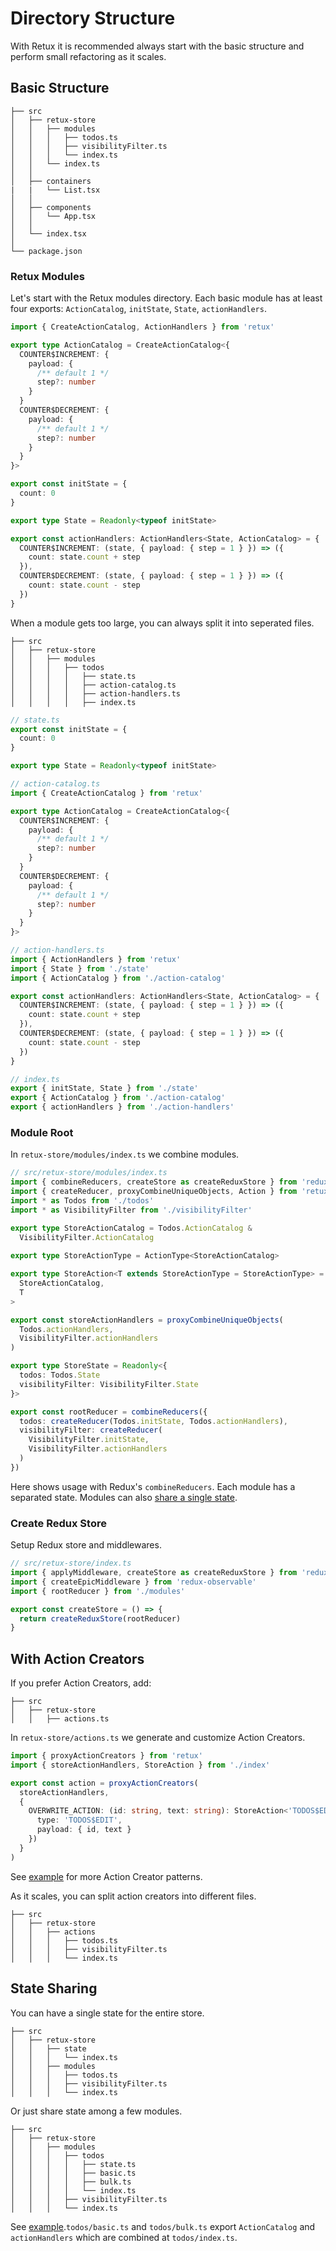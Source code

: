 # Directory Structure

With Retux it is recommended always start with the basic structure and perform small refactoring as it scales.

## Basic Structure

```
├── src
│   ├── retux-store
│   │   ├── modules
│   │   │   ├── todos.ts
│   │   │   ├── visibilityFilter.ts
│   │   │   └── index.ts
│   │   └── index.ts
│   │
│   ├── containers
|   |   └── List.tsx
│   │
│   ├── components
│   │   └── App.tsx
│   │
│   └── index.tsx
│
└── package.json
```

### Retux Modules

Let's start with the Retux modules directory. Each basic module has at least four exports: `ActionCatalog`, `initState`, `State`, `actionHandlers`.

```typescript
import { CreateActionCatalog, ActionHandlers } from 'retux'

export type ActionCatalog = CreateActionCatalog<{
  COUNTER$INCREMENT: {
    payload: {
      /** default 1 */
      step?: number
    }
  }
  COUNTER$DECREMENT: {
    payload: {
      /** default 1 */
      step?: number
    }
  }
}>

export const initState = {
  count: 0
}

export type State = Readonly<typeof initState>

export const actionHandlers: ActionHandlers<State, ActionCatalog> = {
  COUNTER$INCREMENT: (state, { payload: { step = 1 } }) => ({
    count: state.count + step
  }),
  COUNTER$DECREMENT: (state, { payload: { step = 1 } }) => ({
    count: state.count - step
  })
}
```

When a module gets too large, you can always split it into seperated files.

```
├── src
│   ├── retux-store
│   │   ├── modules
│   │   │   ├── todos
│   │   │   │   ├── state.ts
│   │   │   │   ├── action-catalog.ts
│   │   │   │   ├── action-handlers.ts
│   │   │   │   ├── index.ts
```

```typescript
// state.ts
export const initState = {
  count: 0
}

export type State = Readonly<typeof initState>
```

```typescript
// action-catalog.ts
import { CreateActionCatalog } from 'retux'

export type ActionCatalog = CreateActionCatalog<{
  COUNTER$INCREMENT: {
    payload: {
      /** default 1 */
      step?: number
    }
  }
  COUNTER$DECREMENT: {
    payload: {
      /** default 1 */
      step?: number
    }
  }
}>
```

```typescript
// action-handlers.ts
import { ActionHandlers } from 'retux'
import { State } from './state'
import { ActionCatalog } from './action-catalog'

export const actionHandlers: ActionHandlers<State, ActionCatalog> = {
  COUNTER$INCREMENT: (state, { payload: { step = 1 } }) => ({
    count: state.count + step
  }),
  COUNTER$DECREMENT: (state, { payload: { step = 1 } }) => ({
    count: state.count - step
  })
}
```

```typescript
// index.ts
export { initState, State } from './state'
export { ActionCatalog } from './action-catalog'
export { actionHandlers } from './action-handlers'
```

### Module Root

In `retux-store/modules/index.ts` we combine modules.

```typescript
// src/retux-store/modules/index.ts
import { combineReducers, createStore as createReduxStore } from 'redux'
import { createReducer, proxyCombineUniqueObjects, Action } from 'retux'
import * as Todos from './todos'
import * as VisibilityFilter from './visibilityFilter'

export type StoreActionCatalog = Todos.ActionCatalog &
  VisibilityFilter.ActionCatalog
  
export type StoreActionType = ActionType<StoreActionCatalog>

export type StoreAction<T extends StoreActionType = StoreActionType> = Action<
  StoreActionCatalog,
  T
>

export const storeActionHandlers = proxyCombineUniqueObjects(
  Todos.actionHandlers,
  VisibilityFilter.actionHandlers
)

export type StoreState = Readonly<{
  todos: Todos.State
  visibilityFilter: VisibilityFilter.State
}>

export const rootReducer = combineReducers({
  todos: createReducer(Todos.initState, Todos.actionHandlers),
  visibilityFilter: createReducer(
    VisibilityFilter.initState,
    VisibilityFilter.actionHandlers
  )
})
```

Here shows usage with Redux's `combineReducers`. Each module has a separated state. Modules can also [share a single state](#state-sharing).

### Create Redux Store

Setup Redux store and middlewares.

```typescript
// src/retux-store/index.ts
import { applyMiddleware, createStore as createReduxStore } from 'redux'
import { createEpicMiddleware } from 'redux-observable'
import { rootReducer } from './modules'

export const createStore = () => {
  return createReduxStore(rootReducer)
}
```

## With Action Creators

If you prefer Action Creators, add:

```
├── src
│   ├── retux-store
│   │   ├── actions.ts
```

In `retux-store/actions.ts` we generate and customize Action Creators.

```typescript
import { proxyActionCreators } from 'retux'
import { storeActionHandlers, StoreAction } from './index'

export const action = proxyActionCreators(
  storeActionHandlers,
  {
    OVERWRITE_ACTION: (id: string, text: string): StoreAction<'TODOS$EDIT'> => ({
      type: 'TODOS$EDIT',
      payload: { id, text }
    })
  }
)
```

See [example](https://github.com/crimx/retux/blob/master/examples/thunk-promise-example/src/retux-store/actions.ts) for more Action Creator patterns.

As it scales, you can split action creators into different files.

```
├── src
│   ├── retux-store
│   │   ├── actions
│   │   │   ├── todos.ts
│   │   │   ├── visibilityFilter.ts
│   │   │   └── index.ts
```

## State Sharing

You can have a single state for the entire store.

```
├── src
│   ├── retux-store
│   │   ├── state
│   │   │   └── index.ts
│   │   ├── modules
│   │   │   ├── todos.ts
│   │   │   ├── visibilityFilter.ts
│   │   │   └── index.ts
```

Or just share state among a few modules.

```
├── src
│   ├── retux-store
│   │   ├── modules
│   │   │   ├── todos
│   │   │   │   ├── state.ts
│   │   │   │   ├── basic.ts
│   │   │   │   ├── bulk.ts
│   │   │   │   └── index.ts
│   │   │   ├── visibilityFilter.ts
│   │   │   └── index.ts
```

See [example](https://github.com/crimx/retux/blob/master/examples/todomvc/src/retux-store/modules/todos).`todos/basic.ts` and `todos/bulk.ts` export `ActionCatalog` and `actionHandlers` which are combined at `todos/index.ts`.
